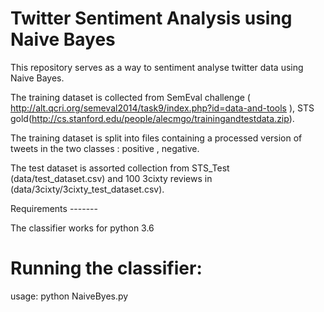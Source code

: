 # Twitter Sentiment Analysis using Naive Bayes
This repository serves as a way to sentiment analyse twitter data using Naive Bayes.

The training dataset is collected from SemEval challenge ( http://alt.qcri.org/semeval2014/task9/index.php?id=data-and-tools ), STS gold(http://cs.stanford.edu/people/alecmgo/trainingandtestdata.zip).

The training dataset is split into files containing a processed version of tweets in the two classes : positive , negative.

The test dataset is assorted collection from STS_Test (data/test_dataset.csv) and 100 3cixty reviews in (data/3cixty/3cixty_test_dataset.csv).


Requirements -------

The classifier works for python 3.6 

# Running the classifier:
usage: python NaiveByes.py
